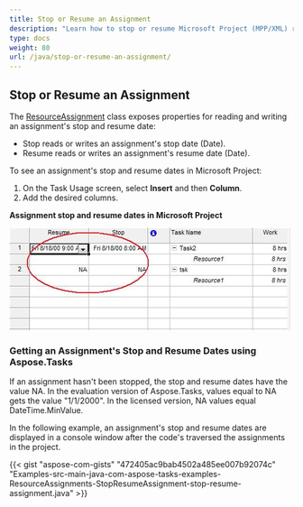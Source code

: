 ```yaml
---
title: Stop or Resume an Assignment
description: "Learn how to stop or resume Microsoft Project (MPP/XML) resource assignments using Aspose.Tasks for Java."
type: docs
weight: 80
url: /java/stop-or-resume-an-assignment/
---
```


## **Stop or Resume an Assignment**
The [ResourceAssignment](https://reference.aspose.com/tasks/java/com.aspose.tasks/ResourceAssignment) class exposes properties for reading and writing an assignment's stop and resume date:

- Stop reads or writes an assignment's stop date (Date).
- Resume reads or writes an assignment's resume date (Date).

To see an assignment's stop and resume dates in Microsoft Project:

1. On the Task Usage screen, select **Insert** and then **Column**.
2. Add the desired columns.

**Assignment stop and resume dates in Microsoft Project**

![checking resource assignments stop/resume dates in Microsoft Project 2013](stop-or-resume-an-assignment_1.png)

### **Getting an Assignment's Stop and Resume Dates using Aspose.Tasks**
If an assignment hasn't been stopped, the stop and resume dates have the value NA. In the evaluation version of Aspose.Tasks, values equal to NA gets the value "1/1/2000". In the licensed version, NA values equal DateTime.MinValue.

In the following example, an assignment's stop and resume dates are displayed in a console window after the code's traversed the assignments in the project.

{{< gist "aspose-com-gists" "472405ac9bab4502a485ee007b92074c" "Examples-src-main-java-com-aspose-tasks-examples-ResourceAssignments-StopResumeAssignment-stop-resume-assignment.java" >}}
